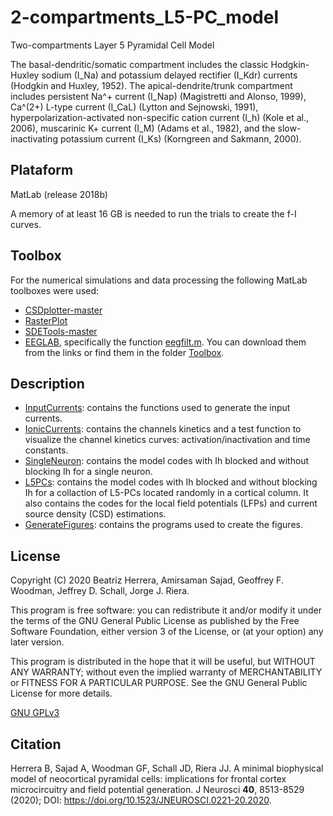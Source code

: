 # 2-compartments_L5-PC_model
Two-compartments Layer 5 Pyramidal Cell Model

The basal-dendritic/somatic compartment includes the classic Hodgkin-Huxley sodium (I_Na) and potassium delayed rectifier (I_Kdr) currents (Hodgkin and Huxley, 1952). The apical-dendrite/trunk compartment includes persistent Na^+ current (I_Nap) (Magistretti and Alonso, 1999), Ca^(2+) L-type current (I_CaL) (Lytton and Sejnowski, 1991), hyperpolarization-activated non-specific cation current (I_h) (Kole et al., 2006), muscarinic K+ current (I_M) (Adams et al., 1982), and the slow-inactivating potassium current (I_Ks) (Korngreen and Sakmann, 2000).

## Plataform
MatLab (release 2018b)

A memory of at least 16 GB is needed to run the trials to create the f-I curves. 

## Toolbox
For the numerical simulations and data processing the following MatLab toolboxes were used:
- [CSDplotter-master](https://github.com/espenhgn/CSDplotter)
- [RasterPlot](https://www.mathworks.com/matlabcentral/fileexchange/45671-flexible-and-fast-spike-raster-plotting)
- [SDETools-master](https://github.com/horchler/SDETools)
- [EEGLAB](https://sccn.ucsd.edu/eeglab/index.php), specifically the function [eegfilt.m](https://sccn.ucsd.edu/~arno/eeglab/auto/eegfilt.html).
You can download them from the links or find them in the folder [Toolbox](Toolbox).

## Description
- [InputCurrents](InputCurrents): contains the functions used to generate the input currents.
- [IonicCurrents](IonicCurrents): contains the channels kinetics and a test function to visualize the channel kinetics curves: activation/inactivation and time constants.
- [SingleNeuron](SingleNeuron): contains the model codes with Ih blocked and without blocking Ih for a single neuron.
- [L5PCs](L5PCs): contains the model codes with Ih blocked and without blocking Ih for a collaction of L5-PCs located randomly in a cortical column. It also contains the codes for the local field potentials (LFPs) and current source density (CSD) estimations.
- [GenerateFigures](GenerateFigures): contains the programs used to create the figures.

## License
Copyright (C) 2020 Beatriz Herrera, Amirsaman Sajad, Geoffrey F. Woodman, Jeffrey D. Schall, Jorge J. Riera.

This program is free software: you can redistribute it and/or modify
it under the terms of the GNU General Public License as published by
the Free Software Foundation, either version 3 of the License, or
(at your option) any later version.

This program is distributed in the hope that it will be useful,
but WITHOUT ANY WARRANTY; without even the implied warranty of
MERCHANTABILITY or FITNESS FOR A PARTICULAR PURPOSE.  See the
GNU General Public License for more details.

[GNU GPLv3](https://choosealicense.com/licenses/gpl-3.0/)

## Citation
Herrera B, Sajad A, Woodman GF, Schall JD, Riera JJ. A minimal biophysical model of neocortical pyramidal cells: implications for frontal cortex microcircuitry and field potential generation. J Neurosci **40**, 8513-8529 (2020); DOI: https://doi.org/10.1523/JNEUROSCI.0221-20.2020.
